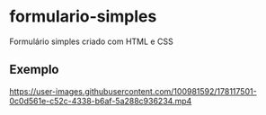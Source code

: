 # formulario-simples
Formulário simples criado com HTML e CSS


## Exemplo


https://user-images.githubusercontent.com/100981592/178117501-0c0d561e-c52c-4338-b6af-5a288c936234.mp4

